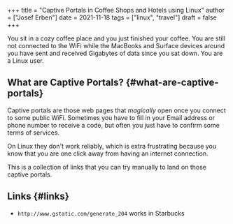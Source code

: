 +++
title = "Captive Portals in Coffee Shops and Hotels using Linux"
author = ["Josef Erben"]
date = 2021-11-18
tags = ["linux", "travel"]
draft = false
+++

You sit in a cozy coffee place and you just finished your coffee. You are still not connected to the WiFi while the MacBooks and Surface devices around you have sent and received Gigabytes of data since you sat down. You are a Linux user.

<!--more-->


## What are Captive Portals? {#what-are-captive-portals}

Captive portals are those web pages that _magically_ open once you connect to some public WiFi. Sometimes you have to fill in your Email address or phone number to receive a code, but often you just have to confirm some terms of services.

On Linux they don't work reliably, which is extra frustrating because you know that you are one click away from having an internet connection.

This is a collection of links that you can try manually to land on those captive portals.


## Links {#links}

-   `http://www.gstatic.com/generate_204` works in Starbucks